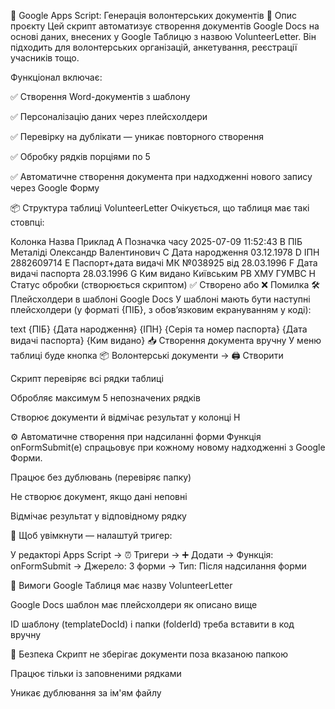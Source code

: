 📄 Google Apps Script: Генерація волонтерських документів
🔧 Опис проєкту
Цей скрипт автоматизує створення документів Google Docs на основі даних, внесених у Google Таблицю з назвою VolunteerLetter. Він підходить для волонтерських організацій, анкетування, реєстрації учасників тощо.

Функціонал включає:

✅ Створення Word-документів з шаблону

✅ Персоналізацію даних через плейсхолдери

✅ Перевірку на дублікати — уникає повторного створення

✅ Обробку рядків порціями по 5

✅ Автоматичне створення документа при надходженні нового запису через Google Форму

📦 Структура таблиці VolunteerLetter
Очікується, що таблиця має такі стовпці:

Колонка	Назва	Приклад
A	Позначка часу	2025-07-09 11:52:43
B	ПІБ	Металіді Олександр Валентинович
C	Дата народження	03.12.1978
D	ІПН	2882609714
E	Паспорт+дата видачі	МК №038925 від 28.03.1996
F	Дата видачі паспорта	28.03.1996
G	Ким видано	Київським РВ ХМУ ГУМВС
H	Статус обробки (створюється скриптом)	✅ Створено або ❌ Помилка
🛠 Плейсхолдери в шаблоні Google Docs
У шаблоні мають бути наступні плейсхолдери (у форматі {ПІБ}, з обов’язковим екрануванням у коді):

text
{ПІБ}
{Дата народження}
{ІПН}
{Серія та номер паспорта}
{Дата видачі паспорта}
{Ким видано}
📥 Створення документа вручну
У меню таблиці буде кнопка 📦 Волонтерські документи → 🖨️ Створити

Скрипт перевіряє всі рядки таблиці

Обробляє максимум 5 непозначених рядків

Створює документи й відмічає результат у колонці H

⚙️ Автоматичне створення при надсиланні форми
Функція onFormSubmit(e) спрацьовує при кожному новому надходженні з Google Форми.

Працює без дублювань (перевіряє папку)

Не створює документ, якщо дані неповні

Відмічає результат у відповідному рядку

🔔 Щоб увімкнути — налаштуй тригер:

У редакторі Apps Script → ⏰ Тригери → ➕ Додати → Функція: onFormSubmit → Джерело: З форми → Тип: Після надсилання форми

📁 Вимоги
Google Таблиця має назву VolunteerLetter

Google Docs шаблон має плейсхолдери як описано вище

ID шаблону (templateDocId) і папки (folderId) треба вставити в код вручну

🔐 Безпека
Скрипт не зберігає документи поза вказаною папкою

Працює тільки із заповненими рядками

Уникає дублювання за ім'ям файлу
